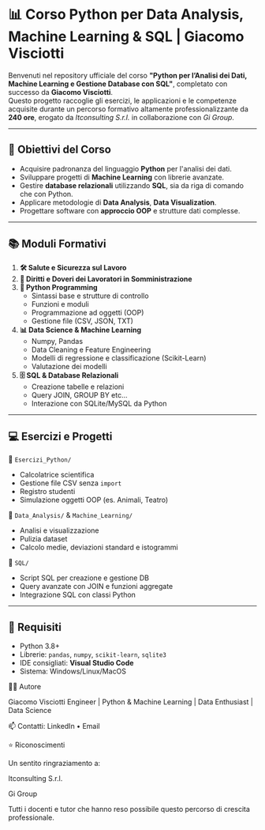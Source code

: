 # 📊 Corso Python per Data Analysis, Machine Learning & SQL | Giacomo Visciotti

Benvenuti nel repository ufficiale del corso **"Python per l’Analisi dei Dati, Machine Learning e Gestione Database con SQL"**, completato con successo da **Giacomo Visciotti**.  
Questo progetto raccoglie gli esercizi, le applicazioni e le competenze acquisite durante un percorso formativo altamente professionalizzante da **240 ore**, erogato da *Itconsulting S.r.l.* in collaborazione con *Gi Group*.

---

## 🚀 Obiettivi del Corso

- Acquisire padronanza del linguaggio **Python** per l'analisi dei dati.
- Sviluppare progetti di **Machine Learning** con librerie avanzate.
- Gestire **database relazionali** utilizzando **SQL**, sia da riga di comando che con Python.
- Applicare metodologie di **Data Analysis**, **Data Visualization**.
- Progettare software con **approccio OOP** e strutture dati complesse.

---

## 📚 Moduli Formativi

1. **🛠 Salute e Sicurezza sul Lavoro**
2. **📜 Diritti e Doveri dei Lavoratori in Somministrazione**
3. **🐍 Python Programming**
   - Sintassi base e strutture di controllo
   - Funzioni e moduli
   - Programmazione ad oggetti (OOP)
   - Gestione file (CSV, JSON, TXT)
4. **📊 Data Science & Machine Learning**
   - Numpy, Pandas
   - Data Cleaning e Feature Engineering
   - Modelli di regressione e classificazione (Scikit-Learn)
   - Valutazione dei modelli
5. **🗄 SQL & Database Relazionali**
   - Creazione tabelle e relazioni
   - Query JOIN, GROUP BY etc...
   - Interazione con SQLite/MySQL da Python
   

---

## 💻 Esercizi e Progetti

📁 `Esercizi_Python/`  
- Calcolatrice scientifica
- Gestione file CSV senza `import`
- Registro studenti
- Simulazione oggetti OOP (es. Animali, Teatro)

📁 `Data_Analysis/`  & `Machine_Learning/` 
- Analisi e visualizzazione
- Pulizia dataset
- Calcolo medie, deviazioni standard e istogrammi


📁 `SQL/`  
- Script SQL per creazione e gestione DB
- Query avanzate con JOIN e funzioni aggregate
- Integrazione SQL con classi Python

---

## 🧪 Requisiti

- Python 3.8+
- Librerie: `pandas`, `numpy`, `scikit-learn`, `sqlite3`
- IDE consigliati: **Visual Studio Code**
- Sistema: Windows/Linux/MacOS

👨‍💻 Autore

Giacomo Visciotti
Engineer | Python & Machine Learning | Data Enthusiast | Data Science

📫 Contatti: LinkedIn • Email

⭐ Riconoscimenti

Un sentito ringraziamento a:

 Itconsulting S.r.l.

 Gi Group

 Tutti i docenti e tutor che hanno reso possibile questo percorso di crescita professionale.
